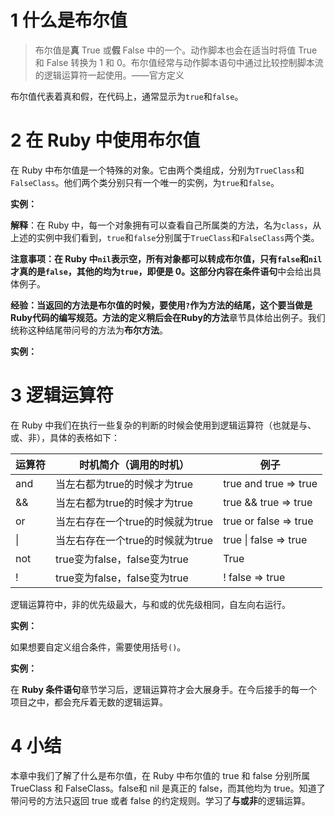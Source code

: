 

# 1 什么是布尔值

> 布尔值是**真** True 或**假** False 中的一个。动作脚本也会在适当时将值 True 和 False 转换为 1 和 0。布尔值经常与动作脚本语句中通过比较控制脚本流的逻辑运算符一起使用。——官方定义

布尔值代表着真和假，在代码上，通常显示为`true`和`false`。

# 2 在 Ruby 中使用布尔值

在 Ruby 中布尔值是一个特殊的对象。它由两个类组成，分别为`TrueClass`和`FalseClass`。他们两个类分别只有一个唯一的实例，为`true`和`false`。

**实例：**

**解释**：在 Ruby 中，每一个对象拥有可以查看自己所属类的方法，名为`class`，从上述的实例中我们看到，`true`和`false`分别属于`TrueClass`和`FalseClass`两个类。

**注意事项：**在 Ruby 中`nil`表示空，所有对象都可以转成布尔值，只有`false`和`nil`才真的是`false`，其他的均为`true`，即便是 0。这部分内容在**条件语句**中会给出具体例子。

**经验：**当返回的方法是布尔值的时候，要使用`?`作为方法的结尾，这个要当做是Ruby代码的编写规范。方法的定义稍后会在**Ruby的方法**章节具体给出例子。我们统称这种结尾带问号的方法为**布尔方法**。

**实例：**

# 3 逻辑运算符

在 Ruby 中我们在执行一些复杂的判断的时候会使用到逻辑运算符（也就是与、或、非），具体的表格如下：

|运算符|时机简介（调用的时机）|例子|
|---|---|---|
|and|当左右都为true的时候才为true|true and true => true|
|&&|当左右都为true的时候才为true|true && true => true|
|or|当左右存在一个true的时候就为true|true or false => true|
|\||当左右存在一个true的时候就为true|true \| false => true|
|not|true变为false，false变为true|True|
|!|true变为false，false变为true|! false => true|

逻辑运算符中，非的优先级最大，与和或的优先级相同，自左向右运行。

**实例：**

如果想要自定义组合条件，需要使用括号`()`。

**实例：**

在 **Ruby 条件语句**章节学习后，逻辑运算符才会大展身手。在今后接手的每一个项目之中，都会充斥着无数的逻辑运算。

# 4 小结

本章中我们了解了什么是布尔值，在 Ruby 中布尔值的 true 和 false 分别所属 TrueClass 和 FalseClass。false和 nil 是真正的 false，而其他均为 true。知道了带问号的方法只返回 true 或者 false 的约定规则。学习了**与或非**的逻辑运算。
